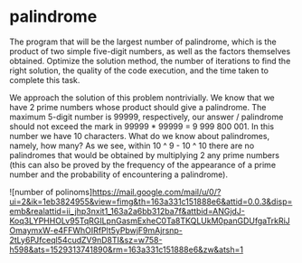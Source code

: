 # palindrome
The program that will be the largest number of palindrome, which is the product of two simple five-digit numbers, as well as the factors themselves obtained. Optimize the solution method, the number of iterations to find the right solution, the quality of the code execution, and the time taken to complete this task.

We approach the solution of this problem nontrivially. We know that we have 2 prime numbers whose product should give a palindrome. The maximum 5-digit number is 99999, respectively, our answer / palindrome should not exceed the mark in 99999 * 99999 = 9 999 800 001. In this number we have 10 characters.
What do we know about palindromes, namely, how many? As we see, within 10 ^ 9 - 10 ^ 10 there are no palindromes that would be obtained by multiplying 2 any prime numbers (this can also be proved by the frequency of the appearance of a prime number and the probability of encountering a palindrome).

![number of polinoms]https://mail.google.com/mail/u/0/?ui=2&ik=1eb3824955&view=fimg&th=163a331c151888e6&attid=0.0.3&disp=emb&realattid=ii_jhp3nxit1_163a2a6bb312ba7f&attbid=ANGjdJ-Koq3LYPHHOLv95TqRGILpnGasmExheC0Ta8TKQLUkM0panGDUfgaTrkRiJOmaymxW-e4FFWhOIRfPlt5yPbwjF9mAjrsnp-2tLy6PJfceql54cudZV9nD8TI&sz=w758-h598&ats=1529313741890&rm=163a331c151888e6&zw&atsh=1
